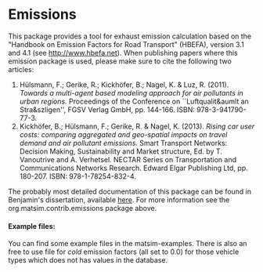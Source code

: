 
# Emissions

This package provides a tool for exhaust emission calculation based on the "Handbook on Emission Factors for Road Transport" (HBEFA), version 3.1 and 4.1 (see <http://www.hbefa.net>). 
When publishing papers where this emission package is used, please make sure to cite the following two articles: 
 1.  H&uuml;lsmann, F.; Gerike, R.; Kickh&ouml;fer, B.; Nagel, K. & Luz, R. (2011). *Towards a multi-agent based modeling approach for air pollutants in urban regions.* Proceedings of the Conference on ``Luftqualit&aumlt an Stra&szligen'', FGSV Verlag GmbH, pp. 144-166. ISBN: 978-3-941790-77-3. 
 2.  Kickh&ouml;fer, B.; H&uuml;lsmann, F.; Gerike, R. & Nagel, K. (2013). *Rising car user costs: comparing aggregated and geo-spatial impacts on travel demand and air pollutant emissions.* Smart Transport Networks: Decision Making, Sustainability and Market structure, Ed. by T. Vanoutrive and A. Verhetsel. NECTAR Series on Transportation and Communications Networks Research. Edward Elgar Publishing Ltd, pp. 180-207. ISBN: 978-1-78254-832-4. 
   
   
The probably most detailed documentation of this package can be found in Benjamin's dissertation, available [here](http://www.nbn-resolving.org/urn:nbn:de:kobv:83-opus4-53489).
For more information see the org.matsim.contrib.emissions package above. 

#### Example files:
You can find some example files in the matsim-examples.
There is also an free to use file for _cold_ emission factors (all set to 0.0) for those vehicle types which does not has values in the database. 


  
